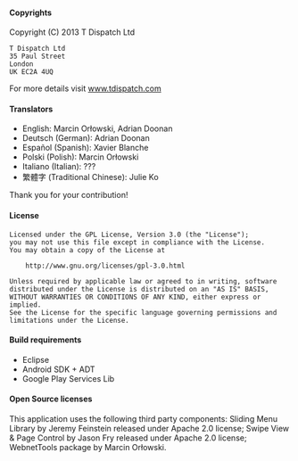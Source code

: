 #### Copyrights

Copyright (C) 2013 T Dispatch Ltd

    T Dispatch Ltd
    35 Paul Street
    London
    UK EC2A 4UQ

For more details visit www.tdispatch.com


#### Translators

 - English: Marcin Orłowski, Adrian Doonan
 - Deutsch (German): Adrian Doonan
 - Español (Spanish): Xavier Blanche
 - Polski (Polish): Marcin Orłowski
 - Italiano (Italian): ???
 - 繁體字 (Traditional Chinese): Julie Ko

Thank you for your contribution!


#### License

    Licensed under the GPL License, Version 3.0 (the "License");
    you may not use this file except in compliance with the License.
    You may obtain a copy of the License at

        http://www.gnu.org/licenses/gpl-3.0.html

    Unless required by applicable law or agreed to in writing, software
    distributed under the License is distributed on an "AS IS" BASIS,
    WITHOUT WARRANTIES OR CONDITIONS OF ANY KIND, either express or implied.
    See the License for the specific language governing permissions and
    limitations under the License.


#### Build requirements
 
 - Eclipse
 - Android SDK + ADT
 - Google Play Services Lib


#### Open Source licenses

This application uses the following third party components: Sliding Menu Library
by Jeremy Feinstein released under Apache 2.0 license; Swipe View & Page Control
by Jason Fry released under Apache 2.0 license; WebnetTools package by Marcin 
Orłowski. 